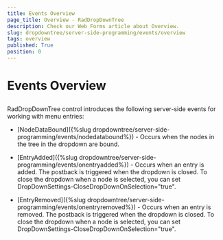 ```yaml
---
title: Events Overview
page_title: Overview - RadDropDownTree
description: Check our Web Forms article about Overview.
slug: dropdowntree/server-side-programming/events/overview
tags: overview
published: True
position: 0
---
```


# Events Overview



## 

RadDropDownTree control introduces the following server-side events for working with menu entries:

* [NodeDataBound]({%slug dropdowntree/server-side-programming/events/nodedatabound%}) - Occurs when the nodes in the tree in the dropdown are bound.

* [EntryAdded]({%slug dropdowntree/server-side-programming/events/onentryadded%}) - Occurs when an entry is added. The postback is triggered when the dropdown is closed. To close the dropdown when a node is selected, you can set DropDownSettings-CloseDropDownOnSelection="true".

* [EntryRemoved]({%slug dropdowntree/server-side-programming/events/onentryremoved%}) - Occurs when an entry is removed. The postback is triggered when the dropdown is closed. To close the dropdown when a node is selected, you can set DropDownSettings-CloseDropDownOnSelection="true".
